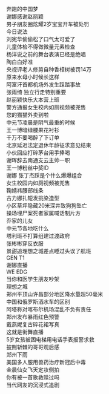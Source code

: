奔跑的中国梦  
谢娜感谢赵丽颖  
男子朋友圈炫耀2岁宝宝开车被处罚  
今日说法  
刘宪华偷偷松了口气太可爱了  
儿童体检不得做微量元素检查  
杨洋说之前的舞台表演已经是绝唱  
陶白白好准  
央视评老人修剪自种香樟树被罚14万  
原来水母小时候长这样  
阿富汗首都机场外发生踩踏事故  
张雨绮 独立行走特别重要  
赵丽颖快乐大本营上班  
警方通报女生校内如厕视频被兜售  
您的猫猫外卖到啦  
中元节凌晨是阴气最重的时候  
王一博暗绿腰果花衬衫  
千万不要喝醉了下订单  
北京延迟法定退休年龄征求意见结束  
小伙回应打碎茅台用手捧喝  
谢晖辞去南通支云主帅一职  
王一博粉丝中奖ID  
谢娜 张丁杰踩是个什么爆爆组合  
女生校园内如厕视频被兜售  
鞠婧祎腰部线条  
古力娜扎短发挑染造型  
小区草坪隐藏20米深井致狗狗坠亡  
操场埋尸案死者家属喊话制片方  
乔家的儿女  
中元节各地吃什么  
塔利班不打算组建过渡政府  
张彬彬穿反衣服  
景甜追理想之城差点睡过头误了航班  
GEN T1  
谢娜直播  
WE EDG  
当你和医学生朋友吵架  
理想之城  
郑州平顶山许昌部分地区降水量超50毫米  
中国和俄罗斯洒水车的区别  
阿塔称对喀布尔机场混乱不负有责任  
郑州发布暴雨红色预警  
戴燕妮复古碎花裙写真  
这就是街舞直播  
5岁女孩被困电梯用电话手表报警求救  
披荆斩棘的哥哥观后感  
郑州下雨  
美国多人服用兽药治疗新冠后中毒  
金晨仙女飞天定妆侧拍  
你有被一首歌救赎过吗  
当代网友的沉浸式追剧  
